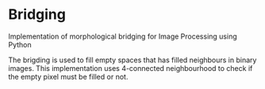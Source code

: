 # Bridging
Implementation of morphological bridging for Image Processing using Python

The brigding is used to fill empty spaces that has filled neighbours in binary images. This implementation uses 4-connected
neighbourhood to check if the empty pixel must be filled or not.
